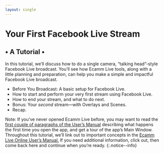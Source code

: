 ```yaml
---
layout: single
---
```


# Your First Facebook Live Stream
## • A Tutorial • 

In this tutorial, we’ll discuss how to do a single camera, “talking head”-style Facebook Live broadcast. You’ll see how Ecamm Live tools, along with a little planning and preparation, can help you make a simple and impactful Facebook Live broadcast.

* Before You Broadcast: A basic setup for Facebook Live.
* How to start and perform your very first stream using Facebook Live.
* How to end your stream, and what to do next.
* Bonus: Your *second* stream—with Overlays and Scenes.
* Recap.

Note: If you’ve never opened Ecamm Live before, you may want to read the [first couple of paragraphs of the User’s Manual](/docs/ecamm-live-manual/001-manual-intro) describing what happens the first time you open the app, and get a tour of the app’s Main Window. Throughout this tutorial, we’ll link out to important concepts in the [Ecamm Live Online User’s Manual.](/docs/ecamm-live-manual/) If you need additional information, click out, then come back here and continue when you’re ready.
{:.notice--info}
